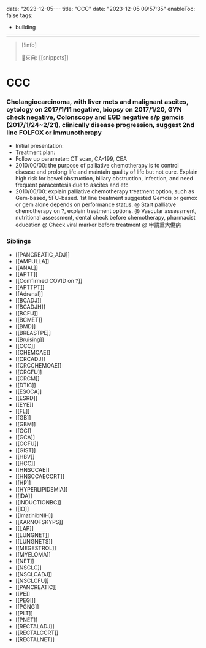 date: "2023-12-05---
title: "CCC"
date: "2023-12-05 09:57:35"
enableToc: false
tags:
  - building
---
> [!info]
>
> 🌱來自: [[snippets]]
# CCC
### Cholangiocarcinoma, with liver mets and malignant ascites, cytology on 2017/1/11 negative, biopsy on 2017/1/20, GYN check negative, Colonscopy and EGD negative s/p gemcis (2017/1/24~2/21), clinically disease progression, suggest 2nd line FOLFOX or immunotherapy
- Initial presentation:
- Treatment plan:
- Follow up parameter: CT scan, CA-199, CEA
- 2010/00/00: the purpose of palliative chemotherapy is to control disease and prolong life and maintain quality of life but not cure. Explain high risk for bowel obstruction, biliary obstruction, infection, and need frequent paracentesis due to ascites and etc
- 2010/00/00: explain palliative chemotherapy treatment option, such as Gem-based, 5FU-based. 1st line treatment suggested Gemcis or gemox or gem alone depends on performance status.
  @ Start palliatve chemotherapy on ?, explain treatment options.
  @ Vascular assessment, nutritional assessment, dental check before chemotherapy, pharmacist education
  @ Check viral marker before treatment
  @ 申請重大傷病
### Siblings
- [[PANCREATIC_ADJ]]
- [[AMPULLA]]
- [[ANAL]]
- [[APTT]]
- [[Comfirmed COVID on ?]]
- [[APTTPT]]
- [[Adrenal]]
- [[BCADJ]]
- [[BCADJH]]
- [[BCFU]]
- [[BCMET]]
- [[BMD]]
- [[BREASTPE]]
- [[Bruising]]
- [[CCC]]
- [[CHEMOAE]]
- [[CRCADJ]]
- [[CRCCHEMOAE]]
- [[CRCFU]]
- [[CRCM]]
- [[DTIC]]
- [[ESOCA]]
- [[ESRD]]
- [[EYE]]
- [[FL]]
- [[GB]]
- [[GBM]]
- [[GC]]
- [[GCA]]
- [[GCFU]]
- [[GIST]]
- [[HBV]]
- [[HCC]]
- [[HNSCCAE]]
- [[HNSCCAECCRT]]
- [[HP]]
- [[HYPERLIPIDEMIA]]
- [[IDA]]
- [[INDUCTIONBC]]
- [[IO]]
- [[ImatinibNIH]]
- [[KARNOFSKYPS]]
- [[LAP]]
- [[LUNGNET]]
- [[LUNGNETS]]
- [[MEGESTROL]]
- [[MYELOMA]]
- [[NET]]
- [[NSCLC]]
- [[NSCLCADJ]]
- [[NSCLCFU]]
- [[PANCREATIC]]
- [[PE]]
- [[PEGI]]
- [[PGNG]]
- [[PLT]]
- [[PNET]]
- [[RECTALADJ]]
- [[RECTALCCRT]]
- [[RECTALNET]]

